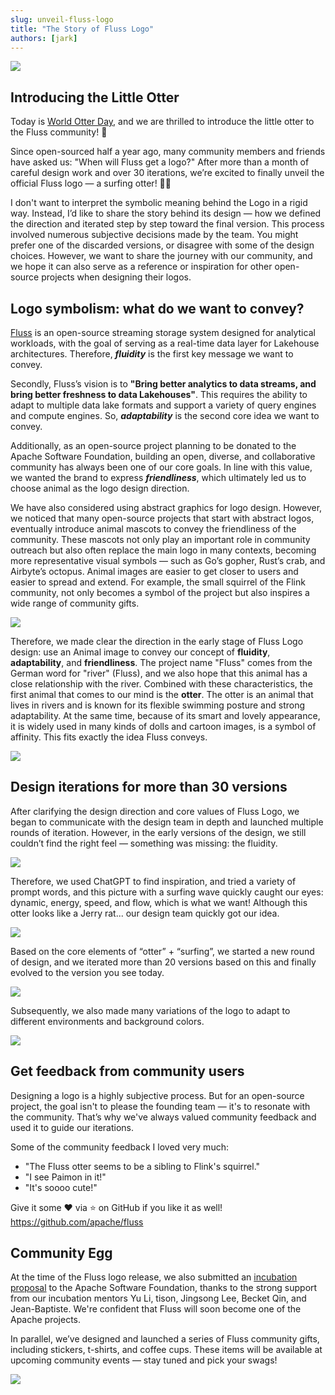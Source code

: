 ```yaml
---
slug: unveil-fluss-logo
title: "The Story of Fluss Logo"
authors: [jark]
---
```


![](@site/static/img/logo/png/colored_logo.png)

## Introducing the Little Otter

Today is [World Otter Day](https://www.otter.org/world-otter-day), and we are thrilled to introduce the little otter to the Fluss community! 🎉

Since open-sourced half a year ago, many community members and friends have asked us:
"When will Fluss get a logo?" After more than a month of careful design work and over 30 iterations, we’re excited to finally unveil the official Fluss logo — a surfing otter! 🦦🌊

<!-- truncate -->

I don't want to interpret the symbolic meaning behind the Logo in a rigid way. Instead, I’d like to share the story behind its design — how we defined the direction and iterated step by step toward the final version. This process involved numerous subjective decisions made by the team. You might prefer one of the discarded versions, or disagree with some of the design choices. However, we want to share the journey with our community, and we hope it can also serve as a reference or inspiration for other open-source projects when designing their logos.

## Logo symbolism: what do we want to convey?
[Fluss](https://github.com/apache/fluss) is an open-source streaming storage system designed for analytical workloads, with the goal of serving as a real-time data layer for Lakehouse architectures. Therefore, ***fluidity*** is the first key message we want to convey.

Secondly, Fluss’s vision is to **"Bring better analytics to data streams, and bring better freshness to data Lakehouses"**. This requires the ability to adapt to multiple data lake formats and support a variety of query engines and compute engines. So, ***adaptability*** is the second core idea we want to convey.

Additionally, as an open-source project planning to be donated to the Apache Software Foundation, building an open, diverse, and collaborative community has always been one of our core goals. In line with this value, we wanted the brand to express ***friendliness***, which ultimately led us to choose animal as the logo design direction.

We have also considered using abstract graphics for logo design. However, we noticed that many open-source projects that start with abstract logos, eventually introduce animal mascots to convey the friendliness of the community. These mascots not only play an important role in community outreach but also often replace the main logo in many contexts, becoming more representative visual symbols — such as Go’s gopher, Rust’s crab, and Airbyte’s octopus. Animal images are easier to get closer to users and easier to spread and extend. For example, the small squirrel of the Flink community, not only becomes a symbol of the project but also inspires a wide range of community gifts.

![](assets/fluss_logo/image1.png)

Therefore, we made clear the direction in the early stage of Fluss Logo design: use an Animal image to convey our concept of **fluidity**, **adaptability**, and **friendliness**. The project name "Fluss" comes from the German word for "river" (Fluss), and we also hope that this animal has a close relationship with the river. Combined with these characteristics, the first animal that comes to our mind is the **otter**. The otter is an animal that lives in rivers and is known for its flexible swimming posture and strong adaptability. At the same time, because of its smart and lovely appearance, it is widely used in many kinds of dolls and cartoon images, is a symbol of affinity. This fits exactly the idea Fluss conveys.


![](assets/fluss_logo/image2.png)

## Design iterations for more than 30 versions

After clarifying the design direction and core values of Fluss Logo, we began to communicate with the design team in depth and launched multiple rounds of iteration. However, in the early versions of the design, we still couldn’t find the right feel — something was missing: the fluidity.


![](assets/fluss_logo/image3.png)

Therefore, we used ChatGPT to find inspiration, and tried a variety of prompt words, and this picture with a surfing wave quickly caught our eyes: dynamic, energy, speed, and flow, which is what we want! Although this otter looks like a Jerry rat... our design team quickly got our idea.

![](assets/fluss_logo/image4.png)

Based on the core elements of “otter” + “surfing”, we started a new round of design, and we iterated more than 20 versions based on this and finally evolved to the version you see today.

![](assets/fluss_logo/image5.png)

Subsequently, we also made many variations of the logo to adapt to different environments and background colors.



![](assets/fluss_logo/image6.png)

## Get feedback from community users

Designing a logo is a highly subjective process. But for an open-source project, the goal isn't to please the founding team — it's to resonate with the community. That’s why we've always valued community feedback and used it to guide our iterations.

Some of the community feedback I loved very much:

- "The Fluss otter seems to be a sibling to Flink's squirrel."
- "I see Paimon in it!"
- "It's soooo cute!"

Give it some ❤️ via ⭐ on GitHub if you like it as well!
https://github.com/apache/fluss

## Community Egg

At the time of the Fluss logo release, we also submitted an [incubation proposal](https://lists.apache.org/thread/osg23opm9x95xm318160808r984k0wk9) to the Apache Software Foundation, thanks to the strong support from our incubation mentors Yu Li, tison, Jingsong Lee, Becket Qin, and Jean-Baptiste. We're confident that Fluss will soon become one of the Apache projects.

In parallel, we’ve designed and launched a series of Fluss community gifts, including stickers, t-shirts, and coffee cups. These items will be available at upcoming community events — stay tuned and pick your swags!

![](assets/fluss_logo/image7.png)
